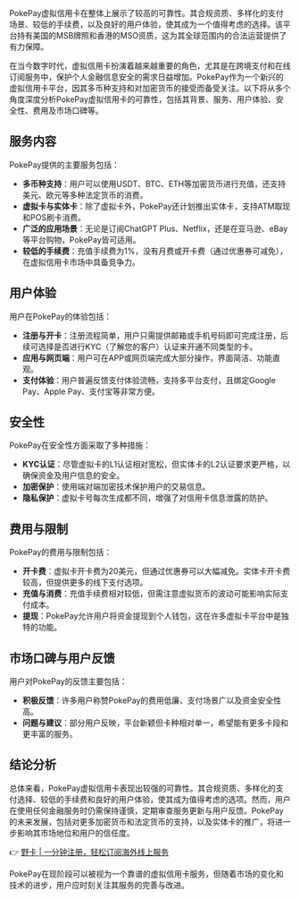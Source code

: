 PokePay虚拟信用卡在整体上展示了较高的可靠性。其合规资质、多样化的支付场景、较低的手续费，以及良好的用户体验，使其成为一个值得考虑的选择。该平台持有美国的MSB牌照和香港的MSO资质，这为其全球范围内的合法运营提供了有力保障。

在当今数字时代，虚拟信用卡扮演着越来越重要的角色，尤其是在跨境支付和在线订阅服务中，保护个人金融信息安全的需求日益增加。PokePay作为一个新兴的虚拟信用卡平台，因其多币种支持和对加密货币的接受而备受关注。以下将从多个角度深度分析PokePay虚拟信用卡的可靠性，包括其背景、服务、用户体验、安全性、费用及市场口碑等。

## 服务内容

PokePay提供的主要服务包括：

- **多币种支持**：用户可以使用USDT、BTC、ETH等加密货币进行充值，还支持美元、欧元等多种法定货币的消费。
- **虚拟卡与实体卡**：除了虚拟卡外，PokePay还计划推出实体卡，支持ATM取现和POS刷卡消费。
- **广泛的应用场景**：无论是订阅ChatGPT Plus、Netflix，还是在亚马逊、eBay等平台购物，PokePay皆可适用。
- **较低的手续费**：充值手续费为1%，没有月费或开卡费（通过优惠券可减免），在虚拟信用卡市场中具备竞争力。

## 用户体验

用户在PokePay的体验包括：

- **注册与开卡**：注册流程简单，用户只需提供邮箱或手机号码即可完成注册，后续可选择是否进行KYC（了解您的客户）认证来开通不同类型的卡。
- **应用与网页端**：用户可在APP或网页端完成大部分操作，界面简洁、功能直观。
- **支付体验**：用户普遍反馈支付体验流畅，支持多平台支付，且绑定Google Pay、Apple Pay、支付宝等非常方便。

## 安全性

PokePay在安全性方面采取了多种措施：

- **KYC认证**：尽管虚拟卡的L1认证相对宽松，但实体卡的L2认证要求更严格，以确保资金及用户信息的安全。
- **加密保护**：使用端对端加密技术保护用户的交易信息。
- **隐私保护**：虚拟卡号每次生成都不同，增强了对信用卡信息泄露的防护。

## 费用与限制

PokePay的费用与限制包括：

- **开卡费**：虚拟卡开卡费为20美元，但通过优惠券可以大幅减免。实体卡开卡费较高，但提供更多的线下支付选项。
- **充值与消费**：充值手续费相对较低，但需注意虚拟货币的波动可能影响实际支付成本。
- **提现**：PokePay允许用户将资金提现到个人钱包，这在许多虚拟卡平台中是独特的功能。

## 市场口碑与用户反馈

用户对PokePay的反馈主要包括：

- **积极反馈**：许多用户称赞PokePay的费用低廉、支付场景广以及资金安全性高。
- **问题与建议**：部分用户反映，平台新颖但卡种相对单一，希望能有更多卡段和更丰富的服务。

## 结论分析

总体来看，PokePay虚拟信用卡表现出较强的可靠性。其合规资质、多样化的支付选择、较低的手续费和良好的用户体验，使其成为值得考虑的选项。然而，用户在使用任何金融服务时仍需保持谨慎，定期审查服务更新与用户反馈。PokePay的未来发展，包括对更多加密货币和法定货币的支持，以及实体卡的推广，将进一步影响其市场地位和用户的信任度。

👉 [野卡 | 一分钟注册，轻松订阅海外线上服务](https://bit.ly/bewildcard)

PokePay在现阶段可以被视为一个靠谱的虚拟信用卡服务，但随着市场的变化和技术的进步，用户应时刻关注其服务的完善与改进。